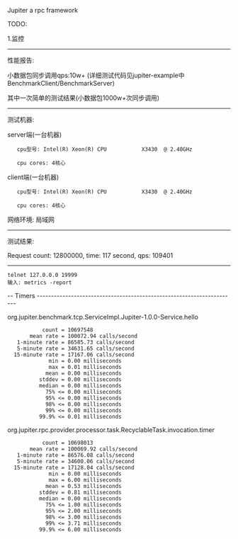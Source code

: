 Jupiter
a rpc framework

TODO:

1.监控

  ------------------------------------------------------------------

性能报告:

小数据包同步调用qps:10w+
(详细测试代码见jupiter-example中BenchmarkClient/BenchmarkServer)

  其中一次简单的测试结果(小数据包1000w+次同步调用)
  
  ------------------------------------------------------------------
  
  测试机器:
  
  server端(一台机器)
  
       cpu型号: Intel(R) Xeon(R) CPU           X3430  @ 2.40GHz
       
       cpu cores: 4核心
       
  client端(一台机器)
  
       cpu型号: Intel(R) Xeon(R) CPU           X3430  @ 2.40GHz
       
       cpu cores: 4核心
       
  网络环境: 局域网
  
  ------------------------------------------------------------------
  
  测试结果:
  
  Request count: 12800000, time: 117 second, qps: 109401
  
  ------------------------------------------------------------------
    telnet 127.0.0.0 19999
    输入: metrics -report
  
  -- Timers ----------------------------------------------------------------------

  org.jupiter.benchmark.tcp.ServiceImpl.Jupiter-1.0.0-Service.hello
  
               count = 10697548
           mean rate = 100072.94 calls/second
       1-minute rate = 86585.73 calls/second
       5-minute rate = 34631.65 calls/second
      15-minute rate = 17167.06 calls/second
                 min = 0.00 milliseconds
                 max = 0.01 milliseconds
                mean = 0.00 milliseconds
              stddev = 0.00 milliseconds
              median = 0.00 milliseconds
                75% <= 0.00 milliseconds
                95% <= 0.00 milliseconds
                98% <= 0.00 milliseconds
                99% <= 0.00 milliseconds
              99.9% <= 0.01 milliseconds
  org.jupiter.rpc.provider.processor.task.RecyclableTask.invocation.timer
  
               count = 10698013
           mean rate = 100069.92 calls/second
       1-minute rate = 86576.08 calls/second
       5-minute rate = 34600.06 calls/second
      15-minute rate = 17128.04 calls/second
                 min = 0.00 milliseconds
                 max = 6.00 milliseconds
                mean = 0.53 milliseconds
              stddev = 0.81 milliseconds
              median = 0.00 milliseconds
                75% <= 1.00 milliseconds
                95% <= 2.00 milliseconds
                98% <= 3.00 milliseconds
                99% <= 3.71 milliseconds
              99.9% <= 6.00 milliseconds
